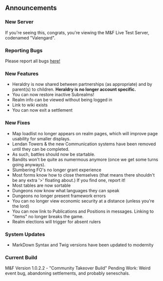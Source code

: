 Announcements
--------------

### New Server ###
If you're seeing this, congrats, you're viewing the M&F Live Test Server, codenamed "Valengard".

### Reporting Bugs ###
Please report all bugs <a href="http://forum.mightandfealty.com/index.php/topic,6026.0.html">here!</a>

### New Features ###
* Heraldry is now shared between partnerships (as appropriate) and by parent(s) to children. **Heraldry is no longer account specific.**
* You can now restore inactive Subrealms!
* Realm info can be viewed without being logged in
* Link to wiki exists
* You can now exit a settlement

### New Fixes ###
* Map loadlist no longer appears on realm pages, which will improve page usability for smaller displays.
* Lendan Towers & the new Communication systems have been removed until they can be completed. 
* As such, battles should now be startable.
* Bandits won't be quite as numermous anymore (once we get some turns going anyways).
* Slumbering FO's no longer grant experience
* Most forms know how to close themselves (that means there shouldn't be any extra '>' floating about.) If you find one, report it!
* Most tables are now sortable
* Dungeons now know what languages they can speak
* Dungeons no longer present framework errors
* You can no longer view economic security at a distance (unless you're the lord)
* You can now link to Publications and Positions in messages. Linking to "items" no longer breaks the game.
* Realm elections will trigger for absent rulers

### System Updates ###
* MarkDown Syntax and Twig versions have been updated to modernity

### Current Build ###
M&F Version 1.0.2.2 - "Community Takeover Build"
Pending Work: Weird event bug, abandoning settlements, and probably seneschals.
